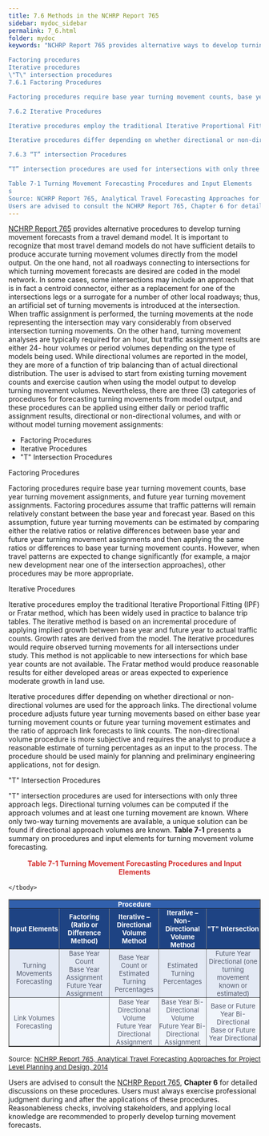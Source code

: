 ```yaml
---
title: 7.6 Methods in the NCHRP Report 765
sidebar: mydoc_sidebar
permalink: 7_6.html
folder: mydoc
keywords: "NCHRP Report 765 provides alternative ways to develop turning movement forecasts from assigned traffic volumes from a travel demand model. It is important to recognize that most travel demand models do not have sufficient details to produce accurate turning movement volumes directly from the model output. On the one hand, not all roadways connecting to intersections for which turning movement forecasts are desired are coded in the model network. In some cases, some intersections may include an approach that is in fact a centroid connector, either as a replacement for one of the intersections legs or a surrogate for a number of other local roadways; thus, an artificial set of turning movements is introduced at the intersection. When traffic assignment is performed, the turning movements at the node representing the intersection may vary considerably from observed intersection turning movements. On the other hand, turning movement analyses are typically required for an hour, but traffic assignment results are either 24- hour volumes or period volumes depending on the type of models being used. While directional volumes are reported in the model, they are more of a function of trip balancing than of actual directional distribution. The user is advised to exercise caution when using the model output to develop turning movement volumes. Nevertheless, there are three (3) categories of procedures for forecasting turning movements from model output, and these procedures can be applied using either daily or period traffic assignment results, directional or non-directional volumes, and with or without model turning movement assignments:

Factoring procedures
Iterative procedures
\"T\" intersection procedures
7.6.1 Factoring Procedures

Factoring procedures require base year turning movement counts, base year turning movement assignments, and future year turning movement assignments. Factoring procedures assume that traffic patterns will remain relatively constant between the base year and forecast year. Based on this assumption, future year turning movements can be estimated by comparing either the relative ratios or relative differences between base year and future year turning movement assignments and then applying the same ratios or differences to base year turning movement counts. However, when travel patterns are expected to change significantly (for example, a major new development near one of the intersection approaches), other procedures may be more appropriate.

7.6.2 Iterative Procedures

Iterative procedures employ the traditional Iterative Proportional Fitting (IPF) or Fratar method, which has been widely used in practice to balance trip tables. The iterative method is based on an incremental procedure of applying implied growth between base year and future year to actual traffic counts. Growth rates are derived from the model. The iterative procedures would require observed turning movements for all intersections under study. This method is not applicable to new intersections for which base year counts are not available. The Fratar method would produce reasonable results for either developed areas or areas expected to experience moderate growth in land use.

Iterative procedures differ depending on whether directional or non-directional volumes are used for the approach links. The directional volume procedure adjusts future year turning movements based on either base year turning movement counts or future year turning movement estimates and the ratio of approach link forecasts to link counts. The non-directional volume procedure is more subjective and requires the analyst to produce a reasonable estimate of turning percentages as an input to the process. The procedure should be used mainly for planning and preliminary engineering applications, not for design.

7.6.3 “T” intersection Procedures

“T” intersection procedures are used for intersections with only three approach legs. Directional turning volumes can be computed if the approach volumes and at least one turning movement are known. Where only two-way turning movements are available, a unique solution can be found if directional approach volumes are known. Table 7-1 presents a summary on procedures and input elements for turning movement volume forecasting.

Table 7-1 Turning Movement Forecasting Procedures and Input Elements
s
Source: NCHRP Report 765, Analytical Travel Forecasting Approaches for Project Level Planning and Design, 2014
Users are advised to consult the NCHRP Report 765, Chapter 6 for detailed discussions on these procedures. Users must always exercise professional judgment during and after the applications of these procedures. Reasonableness checks, involving stakeholders, and applying local knowledge are recommended to properly develop turning movement forecasts."
---
```


<style>
  div{text-align: justify;}
  table{
  /* border-collapse: collapse; */
  /* width: 100%; */
  /* display: table-cell; */
  /* vertical-align: center;  */
  
  position: relative;
  margin-left: auto;
  margin-right: auto;
}


th{
  text-align:top;
  background-color: #248ec2;
  color: white;
  vertical-align: center; 
  text-align: center;
  height: 100%;
}

td {
  text-align: left;
  font-size: 13px;
  vertical-align: center; 
  text-align: center;
  height: 5px;
  padding: 0px;
  /* width: 25%;  */
}

tr{
  height: 20%;
}

tr:nth-child(even) {
  background-color: #d3d3d3;
}

</style>

<a href="https://onlinepubs.trb.org/onlinepubs/nchrp/nchrp_rpt_765.pdf" target="_blank">NCHRP Report 765</a> provides alternative procedures to develop turning movement forecasts from a travel demand model. It is important to recognize that most travel demand models do not have sufficient details to produce accurate turning movement volumes directly from the model output. On the one hand, not all roadways connecting to intersections for which turning movement forecasts are desired are coded in the model network. In some cases, some intersections may include an approach that is in fact a centroid connector, either as a replacement for one of the intersections legs or a surrogate for a number of other local roadways; thus, an artificial set of turning movements is introduced at the intersection. When traffic assignment is performed, the turning movements at the node representing the intersection may vary considerably from observed intersection turning movements. On the other hand, turning movement analyses are typically required for an hour, but traffic assignment results are either 24- hour volumes or period volumes depending on the type of models being used. While directional volumes are reported in the model, they are more of a function of trip balancing than of actual directional distribution. The user is advised to start from existing turning movement counts and exercise caution when using the model output to develop turning movement volumes. Nevertheless, there are three (3) categories of procedures for forecasting turning movements from model output, and these procedures can be applied using either daily or period traffic assignment results, directional or non-directional volumes, and with or without model turning movement assignments:

<div id="red-square">
<ul>
<li>Factoring Procedures</li>
<li>Iterative Procedures</li>
<li>"T" Intersection Procedures</li>
</ul></div>

<span class="subtitle-3" data-chapter="7.6">Factoring Procedures</span>

Factoring procedures require base year turning movement counts, base year turning movement
assignments, and future year turning movement assignments. Factoring procedures assume that
traffic patterns will remain relatively constant between the base year and forecast year. Based on
this assumption, future year turning movements can be estimated by comparing either the relative
ratios or relative differences between base year and future year turning movement assignments
and then applying the same ratios or differences to base year turning movement counts. However,
when travel patterns are expected to change significantly (for example, a major new development
near one of the intersection approaches), other procedures may be more appropriate.

<span class="subtitle-3" data-chapter="7.6">Iterative Procedures</span>

Iterative procedures employ the traditional Iterative Proportional Fitting (IPF) or Fratar method,
which has been widely used in practice to balance trip tables. The iterative method is based on an
incremental procedure of applying implied growth between base year and future year to actual
traffic counts. Growth rates are derived from the model. The iterative procedures would require
observed turning movements for all intersections under study. This method is not applicable to
new intersections for which base year counts are not available. The Fratar method would produce
reasonable results for either developed areas or areas expected to experience moderate growth in
land use.

Iterative procedures differ depending on whether directional or non-directional volumes are used
for the approach links. The directional volume procedure adjusts future year turning movements based on either base year turning movement counts or future year turning movement estimates
and the ratio of approach link forecasts to link counts. The non-directional volume procedure is
more subjective and requires the analyst to produce a reasonable estimate of turning percentages
as an input to the process. The procedure should be used mainly for planning and preliminary
engineering applications, not for design.

<span class="subtitle-3" data-chapter="7.6">"T" Intersection Procedures</span>

"T" intersection procedures are used for intersections with only three approach legs. Directional
turning volumes can be computed if the approach volumes and at least one turning movement
are known. Where only two-way turning movements are available, a unique solution can be found
if directional approach volumes are known. <b>Table 7-1</b> presents a summary on procedures and input
elements for turning movement volume forecasting.

<div style="text-align:center; color: #d32f2f; margin:1rem"><b>Table 7-1 Turning Movement Forecasting Procedures and Input Elements</b></div>

<table border="1" >
    <tbody>
        <tr style="background-color: #3160ad; color: white">
            <td colspan="5" >
                    <strong>Procedure</strong> 
            </td>
        </tr>
        <tr style="background-color: #1e4383; color: white">
            <td style="width:20%;color: white">
                    <strong>Input Elements</strong>  
            </td>
            <td style="width:20%;color: white">
                    <strong>Factoring (Ratio or Difference Method)</strong> 
            </td>
            <td style="color: white">
                    <strong>Iterative – Directional Volume Method</strong> 
            </td>
            <td style="color: white">
                    <strong>Iterative – Non-Directional Volume Method</strong> 
            </td>
            <td style="color: white">
                    <strong>"T" Intersection</strong> 
            </td>
        </tr>
        <tr style="text-align:center; vertical-align:middle; background-color:#e3e9f4; color: #50576b">
            <td >       
                   Turning Movements Forecasting               
            </td>
            <td>        
                   Base Year Count<br>Base Year Assignment<br>Future Year Assignment  
            </td>
            <td >  
                   Base Year Count or Estimated Turning Percentages
            </td>
            <td>
            Estimated Turning Percentages
            </td>
            <td>
           Future Year Directional (one turning movement known or estimated)
            </td>
        </tr>
        <tr style="text-align:center; vertical-align:middle; background-color:#f1f5fb; color: #50576b">
            <td>              
                   Link Volumes Forecasting                
            </td>
            <td >
            </td>
            <td >
                Base Year Directional Volume<br>Future Year Directional Assignment
            </td>
            <td >
                Base Year Bi-Directional Volume<br>Future Year Bi-Directional Assignment
            </td>
            <td >
               Base or Future Year Bi-Directional<br>Base or Future Year Directional
            </td>
        </tr>
      
        
    </tbody>
</table>





<div style="font-size:13px; margin:0.5rem 0">Source: <a href="https://nap.nationalacademies.org/catalog/22366/analytical-travel-forecasting-approaches-for-project-level-planning-and-design" target="_blank">NCHRP Report 765, Analytical Travel Forecasting Approaches for Project Level Planning and Design, 2014</a></div>

Users are advised to consult the <a href="https://onlinepubs.trb.org/onlinepubs/nchrp/nchrp_rpt_765.pdf" target="_blank">NCHRP Report 765</a>,  <b>Chapter 6</b> for detailed discussions on these
procedures. Users must always exercise professional judgment during and after the applications of
these procedures. Reasonableness checks, involving stakeholders, and applying local knowledge
are recommended to properly develop turning movement forecasts.